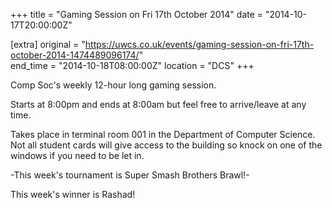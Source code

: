 +++
title = "Gaming Session on Fri 17th October 2014"
date = "2014-10-17T20:00:00Z"

[extra]
original = "https://uwcs.co.uk/events/gaming-session-on-fri-17th-october-2014-1474489096174/"    
end_time = "2014-10-18T08:00:00Z"
location = "DCS"
+++

Comp Soc's weekly 12-hour long gaming session.

Starts at 8:00pm and ends at 8:00am but feel free to arrive/leave at any time.

Takes place in terminal room 001 in the Department of Computer Science. Not all student cards will give access to the building so knock on one of the windows if you need to be let in.

\-This week's tournament is Super Smash Brothers Brawl\!-

This week's winner is Rashad\!

